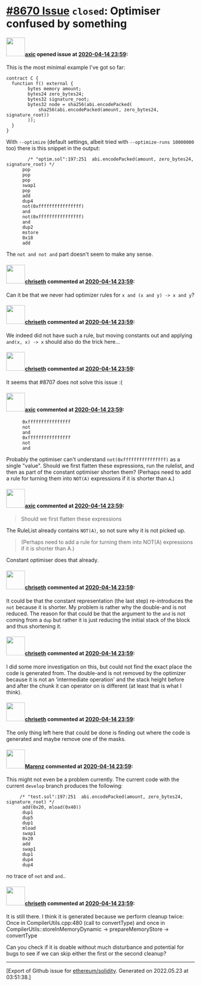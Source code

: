 # [\#8670 Issue](https://github.com/ethereum/solidity/issues/8670) `closed`: Optimiser confused by something

#### <img src="https://avatars.githubusercontent.com/u/20340?v=4" width="50">[axic](https://github.com/axic) opened issue at [2020-04-14 23:59](https://github.com/ethereum/solidity/issues/8670):

This is the most minimal example I've got so far:
```
contract C {
  function f() external {
        bytes memory amount;
        bytes24 zero_bytes24;
        bytes32 signature_root;
        bytes32 node = sha256(abi.encodePacked(
            sha256(abi.encodePacked(amount, zero_bytes24, signature_root))
        ));
  }
}
```

With `--optimize` (default settings, albeit tried with `--optimize-runs 10000000` too) there is this snippet in the output:
```
        /* "optim.sol":197:251  abi.encodePacked(amount, zero_bytes24, signature_root) */
      pop
      pop
      pop
      swap1
      pop
      add
      dup4
      not(0xffffffffffffffff)
      and
      not(0xffffffffffffffff)
      and
      dup2
      mstore
      0x18
      add
```

The `not and not and` part doesn't seem to make any sense.

#### <img src="https://avatars.githubusercontent.com/u/9073706?v=4" width="50">[chriseth](https://github.com/chriseth) commented at [2020-04-14 23:59](https://github.com/ethereum/solidity/issues/8670#issuecomment-616557002):

Can it be that we never had optimizer rules for `x and (x and y) -> x and y`?

#### <img src="https://avatars.githubusercontent.com/u/9073706?v=4" width="50">[chriseth](https://github.com/chriseth) commented at [2020-04-14 23:59](https://github.com/ethereum/solidity/issues/8670#issuecomment-616568227):

We indeed did not have such a rule, but moving constants out and applying `and(x, x) -> x` should also do the trick here...

#### <img src="https://avatars.githubusercontent.com/u/9073706?v=4" width="50">[chriseth](https://github.com/chriseth) commented at [2020-04-14 23:59](https://github.com/ethereum/solidity/issues/8670#issuecomment-618331179):

It seems that #8707 does not solve this issue :(

#### <img src="https://avatars.githubusercontent.com/u/20340?v=4" width="50">[axic](https://github.com/axic) commented at [2020-04-14 23:59](https://github.com/ethereum/solidity/issues/8670#issuecomment-625749062):

```
      0xffffffffffffffff
      not
      and
      0xffffffffffffffff
      not
      and
```

Probably the optimiser can't understand `not(0xffffffffffffffff)` as a single "value". Should we first flatten these expressions, run the rulelist, and then as part of the constant optimiser shorten them? (Perhaps need to add a rule for turning them into `NOT(A)` expressions if it is shorter than `A`.)

#### <img src="https://avatars.githubusercontent.com/u/20340?v=4" width="50">[axic](https://github.com/axic) commented at [2020-04-14 23:59](https://github.com/ethereum/solidity/issues/8670#issuecomment-626359692):

>  Should we first flatten these expressions

The RuleList already contains `NOT(A)`, so not sure why it is not picked up.

> (Perhaps need to add a rule for turning them into NOT(A) expressions if it is shorter than A.)

Constant optimiser does that already.

#### <img src="https://avatars.githubusercontent.com/u/9073706?v=4" width="50">[chriseth](https://github.com/chriseth) commented at [2020-04-14 23:59](https://github.com/ethereum/solidity/issues/8670#issuecomment-626576087):

It could be that the constant representation (the last step) re-introduces the `not` because it is shorter. My problem is rather why the double-and is not reduced. The reason for that could be that the argument to the `and` is not coming from a `dup` but rather it is just reducing the initial stack of the block and thus shortening it.

#### <img src="https://avatars.githubusercontent.com/u/9073706?v=4" width="50">[chriseth](https://github.com/chriseth) commented at [2020-04-14 23:59](https://github.com/ethereum/solidity/issues/8670#issuecomment-631289734):

I did some more investigation on this, but could not find the exact place the code is generated from. The double-and is not removed by the optimizer because it is not an 'intermediate operation' and the stack height before and after the chunk it can operator on is different (at least that is what I think).

#### <img src="https://avatars.githubusercontent.com/u/9073706?v=4" width="50">[chriseth](https://github.com/chriseth) commented at [2020-04-14 23:59](https://github.com/ethereum/solidity/issues/8670#issuecomment-638680060):

The only thing left here that could be done is finding out where the code is generated and maybe remove one of the masks.

#### <img src="https://avatars.githubusercontent.com/u/424752?u=038e104b849efd16f076b671ef6c46af7073bfa7&v=4" width="50">[Marenz](https://github.com/Marenz) commented at [2020-04-14 23:59](https://github.com/ethereum/solidity/issues/8670#issuecomment-640580141):

This might not even be a problem currently. The current code with the current `develop` branch produces the following:

```
     /* "test.sol":197:251  abi.encodePacked(amount, zero_bytes24, signature_root) */
      add(0x20, mload(0x40))
      dup1
      dup5
      dup1
      mload
      swap1
      0x20
      add
      swap1
      dup1
      dup4
      dup4
```

no trace of `not` and `and`..

#### <img src="https://avatars.githubusercontent.com/u/9073706?v=4" width="50">[chriseth](https://github.com/chriseth) commented at [2020-04-14 23:59](https://github.com/ethereum/solidity/issues/8670#issuecomment-640671953):

It is still there. I think it is  generated because we perform cleanup twice: Once in CompilerUtils.cpp:480 (call to  convertType) and once in CompilerUtils::storeInMemoryDynamic -> prepareMemoryStore -> convertType

Can you check if it is doable without much disturbance and potential for bugs to see if we can skip either the first or the second cleanup?


-------------------------------------------------------------------------------



[Export of Github issue for [ethereum/solidity](https://github.com/ethereum/solidity). Generated on 2022.05.23 at 03:51:38.]
